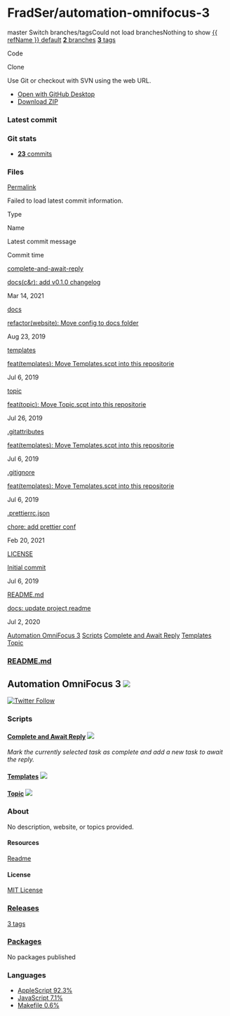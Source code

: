 # FradSer/automation-omnifocus-3

master Switch branches/tagsCould not load branchesNothing to show [{{ refName }} default](https://github.com/FradSer/automation-omnifocus-3/tree/{{%20urlEncodedRefName%20}}) [**2** branches](fradser-automation-omnifocus-3-7.md) [**3** tags](fradser-automation-omnifocus-3-8.md)

Code 

 Clone

 Use Git or checkout with SVN using the web URL.

*  [Open with GitHub Desktop](https://desktop.github.com/)
*  [Download ZIP](archive/refs/heads/bad-request-github.md)

### Latest commit

### Git stats

*  [ **23** commits](commits/fradser-automation-omnifocus-3.md)

### Files <a id="files"></a>

[Permalink](tree/fradser-automation-omnifocus-3.md)

 Failed to load latest commit information.

Type

Name

Latest commit message

Commit time

[complete-and-await-reply](tree/master/fradser-automation-omnifocus-3.md)

 [docs\(c&r\): add v0.1.0 changelog](commit/docs-c-and-r-add-v0.1.0-changelog-7bb52b1.md)

Mar 14, 2021

[docs](tree/master/fradser-automation-omnifocus-3-1.md)

 [refactor\(website\): Move config to docs folder](commit/refactor-website-move-config-to-docs-folder-03b5154.md)

Aug 23, 2019

[templates](tree/master/fradser-automation-omnifocus-3-2.md)

 [feat\(templates\): Move Templates.scpt into this repositorie](commit/feat-templates-move-templates.scpt-into-this-repositorie-19e72f7.md)

Jul 6, 2019

[topic](tree/master/fradser-automation-omnifocus-3-3.md)

 [feat\(topic\): Move Topic.scpt into this repositorie](commit/feat-topic-move-topic.scpt-into-this-repositorie-5993b35.md)

Jul 26, 2019

[.gitattributes](blob/master/fradser-automation-omnifocus-3-1.md)

 [feat\(templates\): Move Templates.scpt into this repositorie](commit/feat-templates-move-templates.scpt-into-this-repositorie-19e72f7.md)

Jul 6, 2019

[.gitignore](blob/master/fradser-automation-omnifocus-3-2.md)

 [feat\(templates\): Move Templates.scpt into this repositorie](commit/feat-templates-move-templates.scpt-into-this-repositorie-19e72f7.md)

Jul 6, 2019

[.prettierrc.json](blob/master/fradser-automation-omnifocus-3-3.md)

 [chore: add prettier conf](commit/chore-add-prettier-conf-598cd38.md)

Feb 20, 2021

[LICENSE](blob/master/fradser-automation-omnifocus-3.md)

 [Initial commit](commit/initial-commit-b9b3ad2.md)

Jul 6, 2019

[README.md](https://github.com/FradSer/automation-omnifocus-3/blob/master/README.md)

 [docs: update project readme](https://github.com/FradSer/automation-omnifocus-3/commit/c7f68750d1e6ad72566af75c90dff464c3dfb118)

Jul 2, 2020

[Automation OmniFocus 3](fradser-automation-omnifocus-3-5.md#automation-omnifocus-3-) [Scripts](fradser-automation-omnifocus-3-5.md#scripts) [Complete and Await Reply](fradser-automation-omnifocus-3-5.md#complete-and-await-reply-) [Templates](fradser-automation-omnifocus-3-5.md#templates-) [Topic](fradser-automation-omnifocus-3-5.md#topic-)

###  [README.md](fradser-automation-omnifocus-3-5.md#readme)

## Automation OmniFocus 3 [![](https://camo.githubusercontent.com/ca0819dc0af783fb22350e0ec81bb2c352e239dc02c2fa661a5f4a9dea6ad3bc/68747470733a2f2f696d672e736869656c64732e696f2f62616467652f412532304652414425323050524f445543542d5749502d79656c6c6f77)](https://camo.githubusercontent.com/ca0819dc0af783fb22350e0ec81bb2c352e239dc02c2fa661a5f4a9dea6ad3bc/68747470733a2f2f696d672e736869656c64732e696f2f62616467652f412532304652414425323050524f445543542d5749502d79656c6c6f77)

[![Twitter Follow](https://camo.githubusercontent.com/87bd2cc1491578d17f375e4a551cb3c1bc4f0c3ca5832835d223145c2f6bb4a9/68747470733a2f2f696d672e736869656c64732e696f2f747769747465722f666f6c6c6f772f467261645365723f7374796c653d736f6369616c)](https://twitter.com/FradSer)

### Scripts

#### [Complete and Await Reply](https://github.com/FradSer/automation-omnifocus-3/blob/master/complete-and-await-reply) [![](https://camo.githubusercontent.com/a97ee2bf38c9119e5c14cc8bff03daa69679406206555753cc07b7dca510252e/68747470733a2f2f696d672e736869656c64732e696f2f62616467652f2d4f6d6e694a532d626c756576696f6c6574)](https://camo.githubusercontent.com/a97ee2bf38c9119e5c14cc8bff03daa69679406206555753cc07b7dca510252e/68747470733a2f2f696d672e736869656c64732e696f2f62616467652f2d4f6d6e694a532d626c756576696f6c6574)

_Mark the currently selected task as complete and add a new task to await the reply._

#### [Templates](https://github.com/FradSer/automation-omnifocus-3/blob/master/templates) [![](https://camo.githubusercontent.com/39340186c785bac37be340073287c2e2a8d45899acc8b09c84d26653e561b2c3/68747470733a2f2f696d672e736869656c64732e696f2f62616467652f2d4170706c655363726970742d67726179)](https://camo.githubusercontent.com/39340186c785bac37be340073287c2e2a8d45899acc8b09c84d26653e561b2c3/68747470733a2f2f696d672e736869656c64732e696f2f62616467652f2d4170706c655363726970742d67726179)

#### [Topic](https://github.com/FradSer/automation-omnifocus-3/blob/master/topic) [![](https://camo.githubusercontent.com/39340186c785bac37be340073287c2e2a8d45899acc8b09c84d26653e561b2c3/68747470733a2f2f696d672e736869656c64732e696f2f62616467652f2d4170706c655363726970742d67726179)](https://camo.githubusercontent.com/39340186c785bac37be340073287c2e2a8d45899acc8b09c84d26653e561b2c3/68747470733a2f2f696d672e736869656c64732e696f2f62616467652f2d4170706c655363726970742d67726179)

### About

 No description, website, or topics provided.

#### Resources

 [Readme](fradser-automation-omnifocus-3-5.md#readme)

#### License

 [MIT License](blob/master/fradser-automation-omnifocus-3.md)

###  [Releases](https://github.com/FradSer/automation-omnifocus-3/releases)

 [3 tags](https://github.com/FradSer/automation-omnifocus-3/releases)

###  [Packages](https://github.com/users/FradSer/packages?repo_name=automation-omnifocus-3)

 No packages published  


### Languages

*  [AppleScript 92.3%](https://github.com/FradSer/automation-omnifocus-3/search?l=applescript)
*  [JavaScript 7.1%](https://github.com/FradSer/automation-omnifocus-3/search?l=javascript)
*  [Makefile 0.6%](https://github.com/FradSer/automation-omnifocus-3/search?l=makefile)

